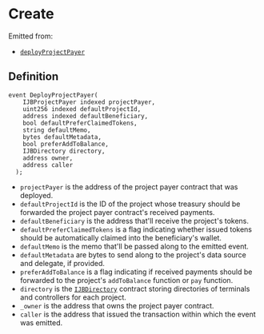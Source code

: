 # Create

Emitted from:

* [`deployProjectPayer`](/api/contracts/jbetherc20projectpayerdeployer/write/deployprojectpayer.md)

## Definition

```
event DeployProjectPayer(
    IJBProjectPayer indexed projectPayer,
    uint256 indexed defaultProjectId,
    address indexed defaultBeneficiary,
    bool defaultPreferClaimedTokens,
    string defaultMemo,
    bytes defaultMetadata,
    bool preferAddToBalance,
    IJBDirectory directory,
    address owner,
    address caller
  );
```

* `projectPayer` is the address of the project payer contract that was deployed. 
* `defaultProjectId` is the ID of the project whose treasury should be forwarded the project payer contract's received payments.
* `defaultBeneficiary` is the address that'll receive the project's tokens.
* `defaultPreferClaimedTokens` is a flag indicating whether issued tokens should be automatically claimed into the beneficiary's wallet.
* `defaultMemo` is the memo that'll be passed along to the emitted event.
* `defaultMetadata` are bytes to send along to the project's data source and delegate, if provided.
* `preferAddToBalance` is a flag indicating if received payments should be forwarded to the project's `addToBalance` function or `pay` function. 
* `directory` is the [`IJBDirectory`](/api/interfaces/ijbdirectory.md) contract storing directories of terminals and controllers for each project.
* `_owner` is the address that owns the project payer contract.
* `caller` is the address that issued the transaction within which the event was emitted.
